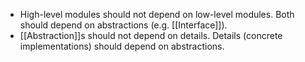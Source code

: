- High-level modules should not depend on low-level modules. Both should depend on abstractions (e.g. [[Interface]]).
- [[Abstraction]]s should not depend on details. Details (concrete implementations) should depend on abstractions.